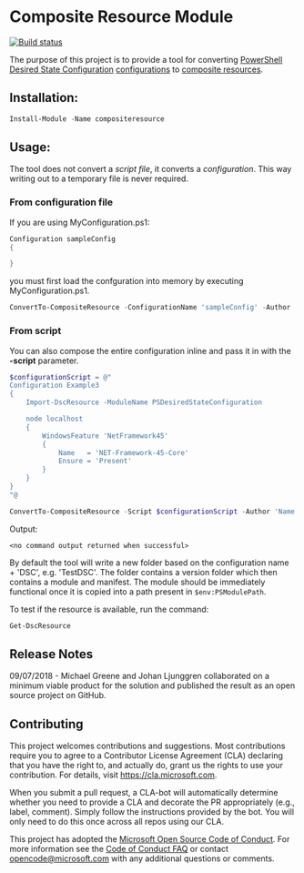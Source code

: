 # Composite Resource Module

[![Build status](https://ci.appveyor.com/api/projects/status/c80a8uja31avfha4/branch/master?svg=true)](https://ci.appveyor.com/project/mgreenegit/compositeresource/branch/master)

The purpose of this project is to provide a tool for converting
[PowerShell Desired State Configuration](https://docs.microsoft.com/en-us/powershell/dsc/overview)
[configurations](https://docs.microsoft.com/en-us/powershell/dsc/configurations)
to
[composite resources](https://docs.microsoft.com/en-us/powershell/dsc/authoringresourcecomposite).

## Installation:

```powershell
Install-Module -Name compositeresource
```

## Usage:

The tool does not convert a *script file*, it converts a *configuration*. 
This way writing out to a temporary file is never required.

### From configuration file

If you are using MyConfiguration.ps1:
```powershell
Configuration sampleConfig
{

}
```
you must first load the confguration into memory by executing MyConfiguration.ps1. 
```powershell
ConvertTo-CompositeResource -ConfigurationName 'sampleConfig' -Author 'Name' -Description 'Text'
```

### From script

You can also compose the entire configuration inline and pass it in with the **-script** parameter. 
```powershell
$configurationScript = @"
Configuration Example3
{
    Import-DscResource -ModuleName PSDesiredStateConfiguration

    node localhost
    {
        WindowsFeature 'NetFramework45'
        {
            Name   = 'NET-Framework-45-Core'
            Ensure = 'Present'
        }
    }
}
"@

ConvertTo-CompositeResource -Script $configurationScript -Author 'Name' -Description 'Text'
```

Output:

    <no command output returned when successful>

By default the tool will write a new folder based on the configuration name + 'DSC',
e.g. 'TestDSC'.
The folder contains a version folder which then contains a module and manifest.
The module should be immediately functional once it is copied into a path present
in `$env:PSModulePath`.

To test if the resource is available, run the command:

```powershell
Get-DscResource
```

## Release Notes

09/07/2018 - Michael Greene and Johan Ljunggren collaborated on a minimum viable product for the
solution and published the result as an open source project on GitHub.

## Contributing

This project welcomes contributions and suggestions.  Most contributions require you to agree to a
Contributor License Agreement (CLA) declaring that you have the right to, and actually do, grant us
the rights to use your contribution. For details, visit https://cla.microsoft.com.

When you submit a pull request, a CLA-bot will automatically determine whether you need to provide
a CLA and decorate the PR appropriately (e.g., label, comment). Simply follow the instructions
provided by the bot. You will only need to do this once across all repos using our CLA.

This project has adopted the [Microsoft Open Source Code of Conduct](https://opensource.microsoft.com/codeofconduct/).
For more information see the [Code of Conduct FAQ](https://opensource.microsoft.com/codeofconduct/faq/) or
contact [opencode@microsoft.com](mailto:opencode@microsoft.com) with any additional questions or comments.
